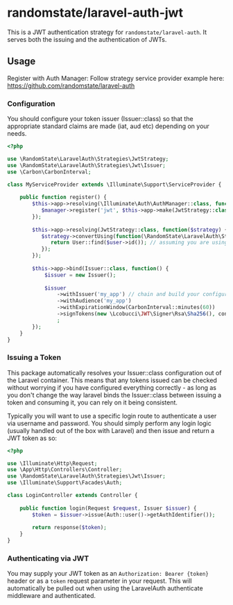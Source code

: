 # randomstate/laravel-auth-jwt

This is a JWT authentication strategy for `randomstate/laravel-auth`.
It serves both the issuing and the authentication of JWTs.

## Usage

Register with Auth Manager: Follow strategy service provider example here: https://github.com/randomstate/laravel-auth

### Configuration

You should configure your token issuer (Issuer::class) so that the appropriate standard claims are made (iat, aud etc) depending on your needs.

```php
<?php

use \RandomState\LaravelAuth\Strategies\JwtStrategy;
use \RandomState\LaravelAuth\Strategies\Jwt\Issuer;
use \Carbon\CarbonInterval;

class MyServiceProvider extends \Illuminate\Support\ServiceProvider {
    
    public function register() {
        $this->app->resolving(\Illuminate\Auth\AuthManager::class, function($manager) {
           $manager->register('jwt', $this->app->make(JwtStrategy::class));
        });
        
        $this->app->resolving(JwtStrategy::class, function($strategy) {
           $strategy->convertUsing(function(\RandomState\LaravelAuth\Strategies\JwtUser $user) {
              return User::find($user->id()); // assuming you are using Eloquent 
           });
        });
        
        $this->app->bind(Issuer::class, function() {
            $issuer = new Issuer();
            
            $issuer
                ->withIssuer('my_app') // chain and build your configuration
                ->withAudience('my_app')
                ->withExpirationWindow(CarbonInterval::minutes(60))
                ->signTokens(new \Lcobucci\JWT\Signer\Rsa\Sha256(), config('auth.jwt_signing_key')) // your private RSA key in this example
                ;
        });
    }
}
```

### Issuing a Token
This package automatically resolves your Issuer::class configuration out of the Laravel container.
This means that any tokens issued can be checked without worrying if you have configured everything correctly - as long as
you don't change the way laravel binds the Issuer::class between issuing a token and consuming it, you can rely on it being consistent.

Typically you will want to use a specific login route to authenticate a user via username and password.
You should simply perform any login logic (usually handled out of the box with Laravel) and then issue and return a JWT token as so:

```php
<?php

use \Illuminate\Http\Request;
use \App\Http\Controllers\Controller;
use \RandomState\LaravelAuth\Strategies\Jwt\Issuer;
use \Illuminate\Support\Facades\Auth;

class LoginController extends Controller {
    
    public function login(Request $request, Issuer $issuer) {
        $token = $issuer->issue(Auth::user()->getAuthIdentifier());
        
        return response($token);
    }
}
```

### Authenticating via JWT

You may supply your JWT token as an `Authorization: Bearer {token}` header or as a `token` request parameter in your request.
This will automatically be pulled out when using the LaravelAuth authenticate middleware and authenticated.
